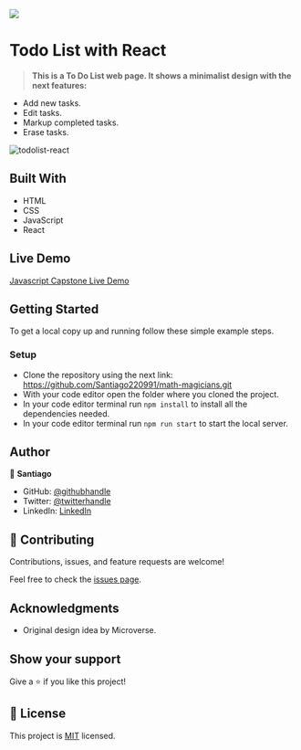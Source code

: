 ![](https://img.shields.io/badge/Microverse-blueviolet)

# Todo List with React

> **This is a To Do List web page. It shows a minimalist design with the next features:**

- Add new tasks.
- Edit tasks.
- Markup completed tasks.
- Erase tasks.

![todolist-react](https://user-images.githubusercontent.com/98363075/171065705-a14db788-5870-490f-9dba-bfdb377c23eb.png)

## Built With

- HTML
- CSS
- JavaScript
- React

## Live Demo

[Javascript Capstone Live Demo](https://react-tutorial-santiago.herokuapp.com/)

## Getting Started

To get a local copy up and running follow these simple example steps.


### Setup

- Clone the repository using the next link: https://github.com/Santiago220991/math-magicians.git
- With your code editor open the folder where you cloned the project.
- In your code editor terminal run `npm install` to install all the dependencies needed.
- In your code editor terminal run `npm run start` to start the local server.


## Author

👤 **Santiago**

- GitHub: [@githubhandle](https://github.com/Santiago220991) 
- Twitter: [@twitterhandle](https://twitter.com/SanCardenas10)
- LinkedIn: [LinkedIn](https://www.linkedin.com/in/alexandersantiagocardenas/)

## 🤝 Contributing

Contributions, issues, and feature requests are welcome!

Feel free to check the [issues page](https://github.com/Santiago220991/React-tutorial/issues).

## Acknowledgments

- Original design idea by Microverse.

## Show your support

Give a ⭐️ if you like this project!

## 📝 License

This project is [MIT](./MIT.md) licensed.
